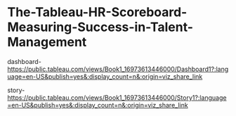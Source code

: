# The-Tableau-HR-Scoreboard-Measuring-Success-in-Talent-Management

dashboard- https://public.tableau.com/views/Book1_16973613446000/Dashboard1?:language=en-US&publish=yes&:display_count=n&:origin=viz_share_link 

 story- https://public.tableau.com/views/Book1_16973613446000/Story1?:language=en-US&publish=yes&:display_count=n&:origin=viz_share_link
